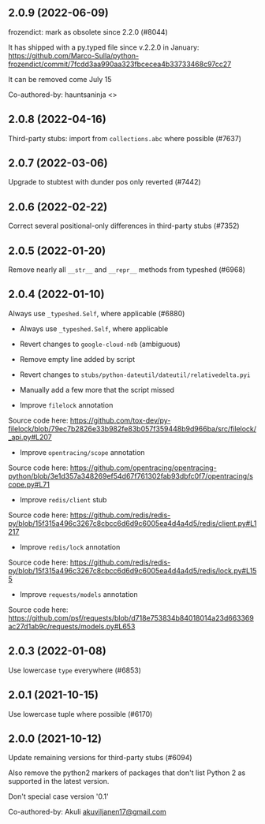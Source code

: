 ## 2.0.9 (2022-06-09)

frozendict: mark as obsolete since 2.2.0 (#8044)

It has shipped with a py.typed file since v.2.2.0 in January: https://github.com/Marco-Sulla/python-frozendict/commit/7fcdd3aa990aa323fbcecea4b33733468c97cc27

It can be removed come July 15

Co-authored-by: hauntsaninja <>

## 2.0.8 (2022-04-16)

Third-party stubs: import from `collections.abc` where possible (#7637)

## 2.0.7 (2022-03-06)

Upgrade to stubtest with dunder pos only reverted (#7442)

## 2.0.6 (2022-02-22)

Correct several positional-only differences in third-party stubs (#7352)

## 2.0.5 (2022-01-20)

Remove nearly all `__str__` and `__repr__` methods from typeshed (#6968)

## 2.0.4 (2022-01-10)

Always use `_typeshed.Self`, where applicable (#6880)

* Always use `_typeshed.Self`, where applicable

* Revert changes to `google-cloud-ndb` (ambiguous)

* Remove empty line added by script

* Revert changes to `stubs/python-dateutil/dateutil/relativedelta.pyi`

* Manually add a few more that the script missed

* Improve `filelock` annotation

Source code here: https://github.com/tox-dev/py-filelock/blob/79ec7b2826e33b982fe83b057f359448b9d966ba/src/filelock/_api.py#L207

* Improve `opentracing/scope` annotation

Source code here: https://github.com/opentracing/opentracing-python/blob/3e1d357a348269ef54d67f761302fab93dbfc0f7/opentracing/scope.py#L71

* Improve `redis/client` stub

Source code here: https://github.com/redis/redis-py/blob/15f315a496c3267c8cbcc6d6d9c6005ea4d4a4d5/redis/client.py#L1217

* Improve `redis/lock` annotation

Source code here: https://github.com/redis/redis-py/blob/15f315a496c3267c8cbcc6d6d9c6005ea4d4a4d5/redis/lock.py#L155

* Improve `requests/models` annotation

Source code here: https://github.com/psf/requests/blob/d718e753834b84018014a23d663369ac27d1ab9c/requests/models.py#L653

## 2.0.3 (2022-01-08)

Use lowercase `type` everywhere (#6853)

## 2.0.1 (2021-10-15)

Use lowercase tuple where possible (#6170)

## 2.0.0 (2021-10-12)

Update remaining versions for third-party stubs (#6094)

Also remove the python2 markers of packages that don't list Python 2
as supported in the latest version.

Don't special case version '0.1'

Co-authored-by: Akuli <akuviljanen17@gmail.com>

